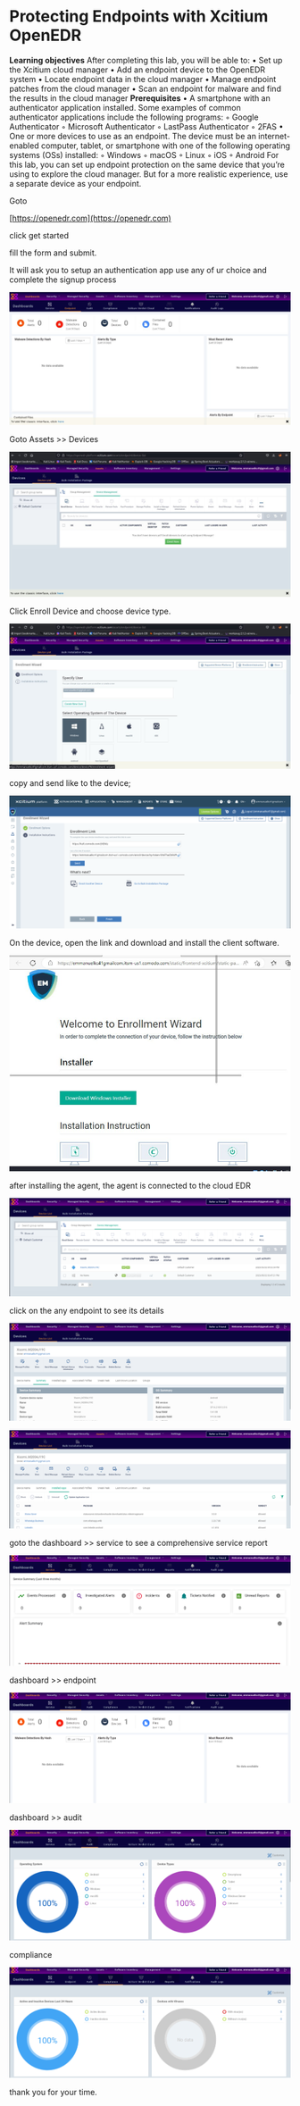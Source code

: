 # Protecting Endpoints with Xcitium OpenEDR

****Learning objectives****
After completing this lab, you will be able to:
• Set up the Xcitium cloud manager
• Add an endpoint device to the OpenEDR system
• Locate endpoint data in the cloud manager
• Manage endpoint patches from the cloud manager
• Scan an endpoint for malware and find the results in the cloud manager
****Prerequisites****
• A smartphone with an authenticator application installed. Some examples of common authenticator applications include the following programs:
    ◦ Google Authenticator
    ◦ Microsoft Authenticator
    ◦ LastPass Authenticator
    ◦ 2FAS
• One or more devices to use as an endpoint. The device must be an internet-enabled computer, tablet, or smartphone with one of the following operating systems (OSs) installed:
    ◦ Windows
    ◦ macOS
    ◦ Linux
    ◦ iOS
    ◦ Android
For this lab, you can set up endpoint protection on the same device that you’re using to explore the cloud manager. But for a more realistic experience, use a separate device as your endpoint.

Goto 

[https://openedr.com](https://openedr.com)

click get started

fill the form and submit. 

It will ask you to setup an authentication app use any of ur choice and complete the signup process

![IMG_20230502_223348_058.jpg](Protecting%20Endpoints%20with%20Xcitium%20OpenEDR%203b25236d4c994084a61f3744cebb3fb6/IMG_20230502_223348_058.jpg)

Goto Assets >> Devices

![IMG_20230502_223416_792.jpg](Protecting%20Endpoints%20with%20Xcitium%20OpenEDR%203b25236d4c994084a61f3744cebb3fb6/IMG_20230502_223416_792.jpg)

Click Enroll Device and choose device type.

![IMG_20230502_223422_229.jpg](Protecting%20Endpoints%20with%20Xcitium%20OpenEDR%203b25236d4c994084a61f3744cebb3fb6/IMG_20230502_223422_229.jpg)

copy and send like to the device;

![Screenshot from 2023-05-02 20-46-32.png](Protecting%20Endpoints%20with%20Xcitium%20OpenEDR%203b25236d4c994084a61f3744cebb3fb6/Screenshot_from_2023-05-02_20-46-32.png)

On the device, open the link and download and install the client software.

![IMG_20230502_223402_466.jpg](Protecting%20Endpoints%20with%20Xcitium%20OpenEDR%203b25236d4c994084a61f3744cebb3fb6/IMG_20230502_223402_466.jpg)

after installing the agent, the agent is connected to the cloud EDR

![Screenshot from 2023-05-02 23-39-28.png](Protecting%20Endpoints%20with%20Xcitium%20OpenEDR%203b25236d4c994084a61f3744cebb3fb6/Screenshot_from_2023-05-02_23-39-28.png)

click on the any endpoint to see its details

![Screenshot from 2023-05-02 23-43-12.png](Protecting%20Endpoints%20with%20Xcitium%20OpenEDR%203b25236d4c994084a61f3744cebb3fb6/Screenshot_from_2023-05-02_23-43-12.png)

![Screenshot from 2023-05-02 23-42-20.png](Protecting%20Endpoints%20with%20Xcitium%20OpenEDR%203b25236d4c994084a61f3744cebb3fb6/Screenshot_from_2023-05-02_23-42-20.png)

goto the dashboard >> service to see a comprehensive service report

![Screenshot from 2023-05-05 11-44-15.png](Protecting%20Endpoints%20with%20Xcitium%20OpenEDR%203b25236d4c994084a61f3744cebb3fb6/Screenshot_from_2023-05-05_11-44-15.png)

dashboard >> endpoint

![Screenshot from 2023-05-05 11-44-22.png](Protecting%20Endpoints%20with%20Xcitium%20OpenEDR%203b25236d4c994084a61f3744cebb3fb6/Screenshot_from_2023-05-05_11-44-22.png)

dashboard >> audit

![Screenshot from 2023-05-05 11-44-29.png](Protecting%20Endpoints%20with%20Xcitium%20OpenEDR%203b25236d4c994084a61f3744cebb3fb6/Screenshot_from_2023-05-05_11-44-29.png)

compliance

![Screenshot from 2023-05-05 11-44-42.png](Protecting%20Endpoints%20with%20Xcitium%20OpenEDR%203b25236d4c994084a61f3744cebb3fb6/Screenshot_from_2023-05-05_11-44-42.png)

thank you for your time.
